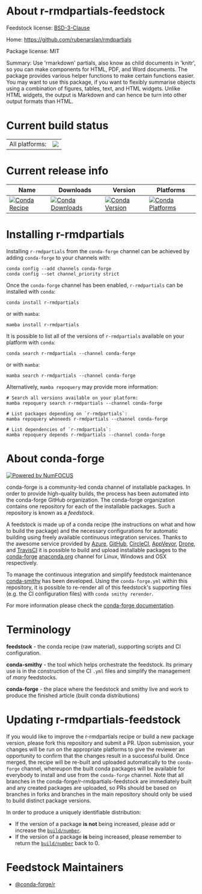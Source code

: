 About r-rmdpartials-feedstock
=============================

Feedstock license: [BSD-3-Clause](https://github.com/conda-forge/r-rmdpartials-feedstock/blob/main/LICENSE.txt)

Home: https://github.com/rubenarslan/rmdpartials

Package license: MIT

Summary: Use 'rmarkdown' partials, also know as child documents in 'knitr', so you can make components for HTML, PDF, and Word documents. The package provides various helper functions to make certain functions easier. You may want to use this package, if you want to flexibly summarise objects using a combination of figures, tables, text, and HTML widgets. Unlike HTML widgets, the output is Markdown and can hence be turn into other output formats than HTML.

Current build status
====================


<table><tr><td>All platforms:</td>
    <td>
      <a href="https://dev.azure.com/conda-forge/feedstock-builds/_build/latest?definitionId=11162&branchName=main">
        <img src="https://dev.azure.com/conda-forge/feedstock-builds/_apis/build/status/r-rmdpartials-feedstock?branchName=main">
      </a>
    </td>
  </tr>
</table>

Current release info
====================

| Name | Downloads | Version | Platforms |
| --- | --- | --- | --- |
| [![Conda Recipe](https://img.shields.io/badge/recipe-r--rmdpartials-green.svg)](https://anaconda.org/conda-forge/r-rmdpartials) | [![Conda Downloads](https://img.shields.io/conda/dn/conda-forge/r-rmdpartials.svg)](https://anaconda.org/conda-forge/r-rmdpartials) | [![Conda Version](https://img.shields.io/conda/vn/conda-forge/r-rmdpartials.svg)](https://anaconda.org/conda-forge/r-rmdpartials) | [![Conda Platforms](https://img.shields.io/conda/pn/conda-forge/r-rmdpartials.svg)](https://anaconda.org/conda-forge/r-rmdpartials) |

Installing r-rmdpartials
========================

Installing `r-rmdpartials` from the `conda-forge` channel can be achieved by adding `conda-forge` to your channels with:

```
conda config --add channels conda-forge
conda config --set channel_priority strict
```

Once the `conda-forge` channel has been enabled, `r-rmdpartials` can be installed with `conda`:

```
conda install r-rmdpartials
```

or with `mamba`:

```
mamba install r-rmdpartials
```

It is possible to list all of the versions of `r-rmdpartials` available on your platform with `conda`:

```
conda search r-rmdpartials --channel conda-forge
```

or with `mamba`:

```
mamba search r-rmdpartials --channel conda-forge
```

Alternatively, `mamba repoquery` may provide more information:

```
# Search all versions available on your platform:
mamba repoquery search r-rmdpartials --channel conda-forge

# List packages depending on `r-rmdpartials`:
mamba repoquery whoneeds r-rmdpartials --channel conda-forge

# List dependencies of `r-rmdpartials`:
mamba repoquery depends r-rmdpartials --channel conda-forge
```


About conda-forge
=================

[![Powered by
NumFOCUS](https://img.shields.io/badge/powered%20by-NumFOCUS-orange.svg?style=flat&colorA=E1523D&colorB=007D8A)](https://numfocus.org)

conda-forge is a community-led conda channel of installable packages.
In order to provide high-quality builds, the process has been automated into the
conda-forge GitHub organization. The conda-forge organization contains one repository
for each of the installable packages. Such a repository is known as a *feedstock*.

A feedstock is made up of a conda recipe (the instructions on what and how to build
the package) and the necessary configurations for automatic building using freely
available continuous integration services. Thanks to the awesome service provided by
[Azure](https://azure.microsoft.com/en-us/services/devops/), [GitHub](https://github.com/),
[CircleCI](https://circleci.com/), [AppVeyor](https://www.appveyor.com/),
[Drone](https://cloud.drone.io/welcome), and [TravisCI](https://travis-ci.com/)
it is possible to build and upload installable packages to the
[conda-forge](https://anaconda.org/conda-forge) [anaconda.org](https://anaconda.org/)
channel for Linux, Windows and OSX respectively.

To manage the continuous integration and simplify feedstock maintenance
[conda-smithy](https://github.com/conda-forge/conda-smithy) has been developed.
Using the ``conda-forge.yml`` within this repository, it is possible to re-render all of
this feedstock's supporting files (e.g. the CI configuration files) with ``conda smithy rerender``.

For more information please check the [conda-forge documentation](https://conda-forge.org/docs/).

Terminology
===========

**feedstock** - the conda recipe (raw material), supporting scripts and CI configuration.

**conda-smithy** - the tool which helps orchestrate the feedstock.
                   Its primary use is in the construction of the CI ``.yml`` files
                   and simplify the management of *many* feedstocks.

**conda-forge** - the place where the feedstock and smithy live and work to
                  produce the finished article (built conda distributions)


Updating r-rmdpartials-feedstock
================================

If you would like to improve the r-rmdpartials recipe or build a new
package version, please fork this repository and submit a PR. Upon submission,
your changes will be run on the appropriate platforms to give the reviewer an
opportunity to confirm that the changes result in a successful build. Once
merged, the recipe will be re-built and uploaded automatically to the
`conda-forge` channel, whereupon the built conda packages will be available for
everybody to install and use from the `conda-forge` channel.
Note that all branches in the conda-forge/r-rmdpartials-feedstock are
immediately built and any created packages are uploaded, so PRs should be based
on branches in forks and branches in the main repository should only be used to
build distinct package versions.

In order to produce a uniquely identifiable distribution:
 * If the version of a package **is not** being increased, please add or increase
   the [``build/number``](https://docs.conda.io/projects/conda-build/en/latest/resources/define-metadata.html#build-number-and-string).
 * If the version of a package **is** being increased, please remember to return
   the [``build/number``](https://docs.conda.io/projects/conda-build/en/latest/resources/define-metadata.html#build-number-and-string)
   back to 0.

Feedstock Maintainers
=====================

* [@conda-forge/r](https://github.com/conda-forge/r/)

